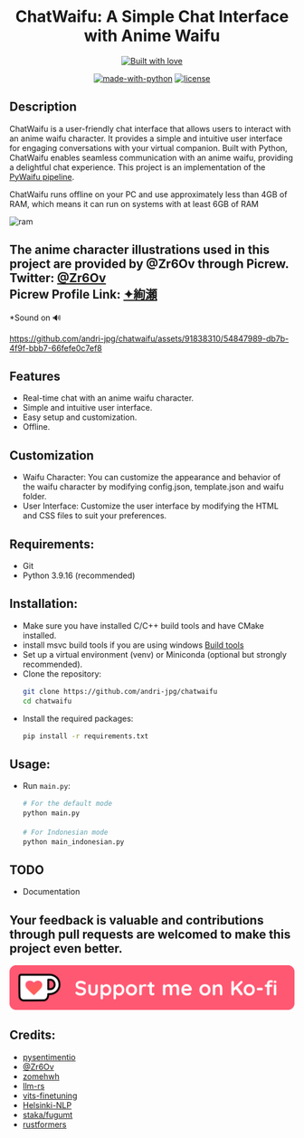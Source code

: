<div align="center">
  <h1>ChatWaifu: A Simple Chat Interface with Anime Waifu</h1>
  <p>
    <a href="https://github.com/andri-jpg/chatwaifu"><img src="https://forthebadge.com/images/badges/built-with-love.svg" alt="Built with love"></a>
  </p>
  
  [![made-with-python](https://img.shields.io/badge/Made%20with-Python-1f425f.svg)](https://www.python.org/)
  [![license](https://img.shields.io/github/license/andri-jpg/chatwaifu)](LICENSE)
</div>

## Description

ChatWaifu is a user-friendly chat interface that allows users to interact with an anime waifu character. It provides a simple and intuitive user interface for engaging conversations with your virtual companion. Built with Python, ChatWaifu enables seamless communication with an anime waifu, providing a delightful chat experience. This project is an implementation of the [PyWaifu pipeline](https://www.github.com/andri-jpg/PyWaifu).

ChatWaifu runs offline on your PC and use approximately less than 4GB of RAM, which means it can run on systems with at least 6GB of RAM

![ram](https://github.com/andri-jpg/chatwaifu/assets/91838310/22a23c24-fb4e-481f-ae9d-c29df3cd9dee)

## The anime character illustrations used in this project are provided by @Zr6Ov through Picrew. <br> Twitter: [@Zr6Ov](https://twitter.com/Zr6Ov) <br> Picrew Profile Link: [✦絢瀬](https://picrew.me/en/search/creator?crid=1560771)

*Sound on 🔊


https://github.com/andri-jpg/chatwaifu/assets/91838310/54847989-db7b-4f9f-bbb7-66fefe0c7ef8


## Features

- Real-time chat with an anime waifu character.
- Simple and intuitive user interface.
- Easy setup and customization.
- Offline.

## Customization
- Waifu Character: You can customize the appearance and behavior of the waifu character by modifying config.json, template.json and waifu folder.
- User Interface: Customize the user interface by modifying the HTML and CSS files to suit your preferences.

## Requirements:
- Git
- Python 3.9.16 (recommended)

## Installation:
- Make sure you have installed C/C++ build tools and have CMake installed.
- install msvc build tools if you are using windows [Build tools](https://aka.ms/vs/17/release/vs_BuildTools.exe)
- Set up a virtual environment (venv) or Miniconda (optional but strongly recommended).
- Clone the repository:
  ```bash
  git clone https://github.com/andri-jpg/chatwaifu
  cd chatwaifu
  ```
- Install the required packages:
  ```bash
  pip install -r requirements.txt
  
  ```

## Usage:
- Run `main.py`:
  ```bash
  # For the default mode
  python main.py

  # For Indonesian mode
  python main_indonesian.py
  ```

## TODO
- Documentation
  
## Your feedback is valuable and contributions through pull requests are welcomed to make this project even better.

[![buymekofi](src/kofi.png)](https://ko-fi.com/andrilawrence#)

## Credits:
- [pysentimentio](https://github.com/pysentimiento)
- [@Zr6Ov](https://twitter.com/Zr6Ov)
- [zomehwh](https://huggingface.co/spaces/zomehwh/vits-models)
- [llm-rs](https://github.com/LLukas22/llm-rs-python)
- [vits-finetuning](https://github.com/SayaSS/vits-finetuning)
- [Helsinki-NLP](https://huggingface.co/Helsinki-NLP)
- [staka/fugumt](https://huggingface.co/staka/fugumt-ja-en)
- [rustformers](https://github.com/rustformers/llm)
